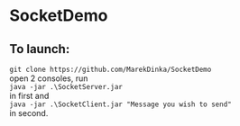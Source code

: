 # SocketDemo

## To launch:
`git clone https://github.com/MarekDinka/SocketDemo` \
open 2 consoles, run \
`java -jar .\SocketServer.jar` \
in first and \
`java -jar .\SocketClient.jar "Message you wish to send"` \
in second.
